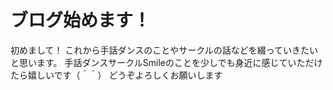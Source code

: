 # ブログ始めます！

初めまして！
これから手話ダンスのことやサークルの話などを綴っていきたいと思います。
手話ダンスサークルSmileのことを少しでも身近に感じていただけたら嬉しいです（＾＾）
どうぞよろしくお願いします
